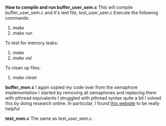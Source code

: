 **How to compile and run buffer_user_sem.c**
This will compile buffer_user_sem.c and it's test file, test_user_sem.c
Execute the following commands:
1. *make*
2. *make run*

To test for memory leaks:
1. *make*
2. *make val*

To clean up files:
1. *make clean*

**buffer_mon.c**
I again copied my code over from the semaphore implementation
I started by removing all semaphores and replacing them with pthread equivalents
I struggled with pthread syntax quite a bit
I solved this by doing research online. 
In particular, I found [this website](cis.temple.edu/~giorgio/old/cis307s97/readings/pbuffer.html) to be really helpful

**test_mon.c**
The same as test_user_sem.c. 
